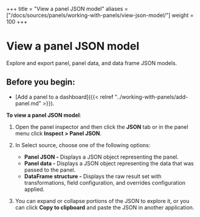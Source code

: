 +++
title = "View a panel JSON model"
aliases = ["/docs/sources/panels/working-with-panels/view-json-model/"]
weight = 100
+++

# View a panel JSON model

Explore and export panel, panel data, and data frame JSON models.

## Before you begin:

- [Add a panel to a dashboard]({{< relref "../working-with-panels/add-panel.md" >}}).

**To view a panel JSON model**:

1. Open the panel inspector and then click the **JSON** tab or in the panel menu click **Inspect > Panel JSON**.

1. In Select source, choose one of the following options:

   - **Panel JSON -** Displays a JSON object representing the panel.
   - **Panel data -** Displays a JSON object representing the data that was passed to the panel.
   - **DataFrame structure -** Displays the raw result set with transformations, field configuration, and overrides configuration applied.

1. You can expand or collapse portions of the JSON to explore it, or you can click **Copy to clipboard** and paste the JSON in another application.
